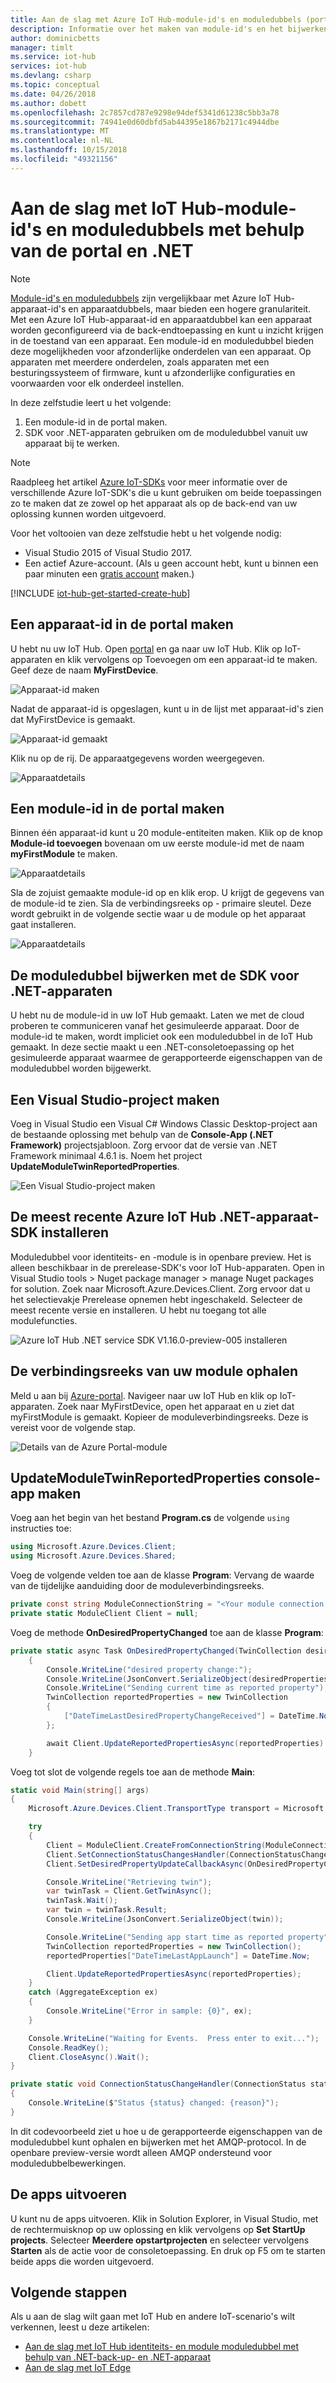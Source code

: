 ```yaml
---
title: Aan de slag met Azure IoT Hub-module-id's en moduledubbels (portal en .NET) | Microsoft Docs
description: Informatie over het maken van module-id's en het bijwerken van moduledubbels met de portal en .NET.
author: dominicbetts
manager: timlt
ms.service: iot-hub
services: iot-hub
ms.devlang: csharp
ms.topic: conceptual
ms.date: 04/26/2018
ms.author: dobett
ms.openlocfilehash: 2c7857cd787e9298e94def5341d61238c5bb3a78
ms.sourcegitcommit: 74941e0d60dbfd5ab44395e1867b2171c4944dbe
ms.translationtype: MT
ms.contentlocale: nl-NL
ms.lasthandoff: 10/15/2018
ms.locfileid: "49321156"
---
```

# <a name="get-started-with-iot-hub-module-identity-and-module-twin-using-the-portal-and-net-device"></a>Aan de slag met IoT Hub-module-id's en moduledubbels met behulp van de portal en .NET

> [!NOTE]
> [Module-id's en moduledubbels](iot-hub-devguide-module-twins.md) zijn vergelijkbaar met Azure IoT Hub-apparaat-id's en apparaatdubbels, maar bieden een hogere granulariteit. Met een Azure IoT Hub-apparaat-id en apparaatdubbel kan een apparaat worden geconfigureerd via de back-endtoepassing en kunt u inzicht krijgen in de toestand van een apparaat. Een module-id en moduledubbel bieden deze mogelijkheden voor afzonderlijke onderdelen van een apparaat. Op apparaten met meerdere onderdelen, zoals apparaten met een besturingssysteem of firmware, kunt u afzonderlijke configuraties en voorwaarden voor elk onderdeel instellen.
>

In deze zelfstudie leert u het volgende:

1. Een module-id in de portal maken. 
1. SDK voor .NET-apparaten gebruiken om de moduledubbel vanuit uw apparaat bij te werken.

> [!NOTE]
> Raadpleeg het artikel [Azure IoT-SDKs][lnk-hub-sdks] voor meer informatie over de verschillende Azure IoT-SDK's die u kunt gebruiken om beide toepassingen zo te maken dat ze zowel op het apparaat als op de back-end van uw oplossing kunnen worden uitgevoerd.
>

Voor het voltooien van deze zelfstudie hebt u het volgende nodig:

* Visual Studio 2015 of Visual Studio 2017.
* Een actief Azure-account. (Als u geen account hebt, kunt u binnen een paar minuten een [gratis account][lnk-free-trial] maken.)

[!INCLUDE [iot-hub-get-started-create-hub](../../includes/iot-hub-get-started-create-hub.md)]

## <a name="create-a-device-identity-in-the-portal"></a>Een apparaat-id in de portal maken

U hebt nu uw IoT Hub. Open [portal](https://portal.azure.com) en ga naar uw IoT Hub. Klik op IoT-apparaten en klik vervolgens op Toevoegen om een apparaat-id te maken. Geef deze de naam **MyFirstDevice**. 

  ![Apparaat-id maken][8]

Nadat de apparaat-id is opgeslagen, kunt u in de lijst met apparaat-id's zien dat MyFirstDevice is gemaakt.

  ![Apparaat-id gemaakt][11]

Klik nu op de rij. De apparaatgegevens worden weergegeven.

  ![Apparaatdetails][10]

## <a name="create-a-module-identity-in-the-portal"></a>Een module-id in de portal maken

Binnen één apparaat-id kunt u 20 module-entiteiten maken. Klik op de knop **Module-id toevoegen** bovenaan om uw eerste module-id met de naam **myFirstModule** te maken. 

  ![Apparaatdetails][9]

Sla de zojuist gemaakte module-id op en klik erop. U krijgt de gegevens van de module-id te zien. Sla de verbindingsreeks op - primaire sleutel. Deze wordt gebruikt in de volgende sectie waar u de module op het apparaat gaat installeren.

  ![Apparaatdetails][12]

## <a name="update-the-module-twin-using-net-device-sdk"></a>De moduledubbel bijwerken met de SDK voor .NET-apparaten

U hebt nu de module-id in uw IoT Hub gemaakt. Laten we met de cloud proberen te communiceren vanaf het gesimuleerde apparaat. Door de module-id te maken, wordt impliciet ook een moduledubbel in de IoT Hub gemaakt. In deze sectie maakt u een .NET-consoletoepassing op het gesimuleerde apparaat waarmee de gerapporteerde eigenschappen van de moduledubbel worden bijgewerkt.

## <a name="create-a-visual-studio-project"></a>Een Visual Studio-project maken

Voeg in Visual Studio een Visual C# Windows Classic Desktop-project aan de bestaande oplossing met behulp van de **Console-App (.NET Framework)** projectsjabloon. Zorg ervoor dat de versie van .NET Framework minimaal 4.6.1 is. Noem het project **UpdateModuleTwinReportedProperties**.

  ![Een Visual Studio-project maken][13]

## <a name="install-the-latest-azure-iot-hub-net-device-sdk"></a>De meest recente Azure IoT Hub .NET-apparaat-SDK installeren

Moduledubbel voor identiteits- en -module is in openbare preview. Het is alleen beschikbaar in de prerelease-SDK's voor IoT Hub-apparaten. Open in Visual Studio tools > Nuget package manager > manage Nuget packages for solution. Zoek naar Microsoft.Azure.Devices.Client. Zorg ervoor dat u het selectievakje Prerelease opnemen hebt ingeschakeld. Selecteer de meest recente versie en installeren. U hebt nu toegang tot alle modulefuncties. 

  ![Azure IoT Hub .NET service SDK V1.16.0-preview-005 installeren][14]

## <a name="get-your-module-connection-string"></a>De verbindingsreeks van uw module ophalen

Meld u aan bij [Azure-portal][lnk-portal]. Navigeer naar uw IoT Hub en klik op IoT-apparaten. Zoek naar MyFirstDevice, open het apparaat en u ziet dat myFirstModule is gemaakt. Kopieer de moduleverbindingsreeks. Deze is vereist voor de volgende stap.

  ![Details van de Azure Portal-module][15]

## <a name="create-updatemoduletwinreportedproperties-console-app"></a>UpdateModuleTwinReportedProperties console-app maken

Voeg aan het begin van het bestand **Program.cs** de volgende `using` instructies toe:

```csharp
using Microsoft.Azure.Devices.Client;
using Microsoft.Azure.Devices.Shared;
```

Voeg de volgende velden toe aan de klasse **Program**: Vervang de waarde van de tijdelijke aanduiding door de moduleverbindingsreeks.

```csharp
private const string ModuleConnectionString = "<Your module connection string>";
private static ModuleClient Client = null;
```

Voeg de methode **OnDesiredPropertyChanged** toe aan de klasse **Program**:

```csharp
private static async Task OnDesiredPropertyChanged(TwinCollection desiredProperties, object userContext)
    {
        Console.WriteLine("desired property change:");
        Console.WriteLine(JsonConvert.SerializeObject(desiredProperties));
        Console.WriteLine("Sending current time as reported property");
        TwinCollection reportedProperties = new TwinCollection
        {
            ["DateTimeLastDesiredPropertyChangeReceived"] = DateTime.Now
        };

        await Client.UpdateReportedPropertiesAsync(reportedProperties).ConfigureAwait(false);
    }
```

Voeg tot slot de volgende regels toe aan de methode **Main**:

```csharp
static void Main(string[] args)
{
    Microsoft.Azure.Devices.Client.TransportType transport = Microsoft.Azure.Devices.Client.TransportType.Amqp;

    try
    {
        Client = ModuleClient.CreateFromConnectionString(ModuleConnectionString, transport);
        Client.SetConnectionStatusChangesHandler(ConnectionStatusChangeHandler);
        Client.SetDesiredPropertyUpdateCallbackAsync(OnDesiredPropertyChanged, null).Wait();

        Console.WriteLine("Retrieving twin");
        var twinTask = Client.GetTwinAsync();
        twinTask.Wait();
        var twin = twinTask.Result;
        Console.WriteLine(JsonConvert.SerializeObject(twin));

        Console.WriteLine("Sending app start time as reported property");
        TwinCollection reportedProperties = new TwinCollection();
        reportedProperties["DateTimeLastAppLaunch"] = DateTime.Now;

        Client.UpdateReportedPropertiesAsync(reportedProperties);
    }
    catch (AggregateException ex)
    {
        Console.WriteLine("Error in sample: {0}", ex);
    }

    Console.WriteLine("Waiting for Events.  Press enter to exit...");
    Console.ReadKey();
    Client.CloseAsync().Wait();
}

private static void ConnectionStatusChangeHandler(ConnectionStatus status, ConnectionStatusChangeReason reason)
{
    Console.WriteLine($"Status {status} changed: {reason}");
}
```

In dit codevoorbeeld ziet u hoe u de gerapporteerde eigenschappen van de moduledubbel kunt ophalen en bijwerken met het AMQP-protocol. In de openbare preview-versie wordt alleen AMQP ondersteund voor moduledubbelbewerkingen.

## <a name="run-the-apps"></a>De apps uitvoeren

U kunt nu de apps uitvoeren. Klik in Solution Explorer, in Visual Studio, met de rechtermuisknop op uw oplossing en klik vervolgens op **Set StartUp projects**. Selecteer **Meerdere opstartprojecten** en selecteer vervolgens **Starten** als de actie voor de consoletoepassing. En druk op F5 om te starten beide apps die worden uitgevoerd. 

## <a name="next-steps"></a>Volgende stappen

Als u aan de slag wilt gaan met IoT Hub en andere IoT-scenario's wilt verkennen, leest u deze artikelen:

* [Aan de slag met IoT Hub identiteits- en module moduledubbel met behulp van .NET-back-up- en .NET-apparaat][lnk-csharp-csharp-getstarted]
* [Aan de slag met IoT Edge][lnk-iot-edge]


<!-- Images. -->
[8]:./media\iot-hub-portal-csharp-module-twin-getstarted/create-device-id.JPG
[9]:./media\iot-hub-portal-csharp-module-twin-getstarted/create-module-id.JPG
[10]:./media\iot-hub-portal-csharp-module-twin-getstarted/device-details.JPG
[11]:./media\iot-hub-portal-csharp-module-twin-getstarted/device-id-created.JPG
[12]:./media\iot-hub-portal-csharp-module-twin-getstarted/module-details.JPG
[13]: ./media\iot-hub-csharp-csharp-module-twin-getstarted/update-twins-csharp1.JPG
[14]: ./media\iot-hub-csharp-csharp-module-twin-getstarted/install-sdk.png
[15]: ./media\iot-hub-csharp-csharp-module-twin-getstarted/module-detail.JPG
<!-- Links -->
[lnk-hub-sdks]: iot-hub-devguide-sdks.md
[lnk-free-trial]: http://azure.microsoft.com/pricing/free-trial/
[lnk-portal]: https://portal.azure.com/

[lnk-csharp-csharp-getstarted]: iot-hub-csharp-csharp-module-twin-getstarted.md
[lnk-iot-edge]: ../iot-edge/tutorial-simulate-device-linux.md
